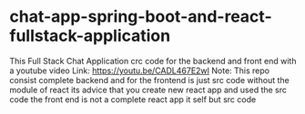 # chat-app-spring-boot-and-react-fullstack-application
This Full Stack Chat Application crc code for the backend and front end with a youtube video Link: https://youtu.be/CADL467E2wI
Note: This repo consist complete backend and for the frontend is just src code without the module of react its advice that you create new react app and used the src code the front end is not a complete react app it self but src code
